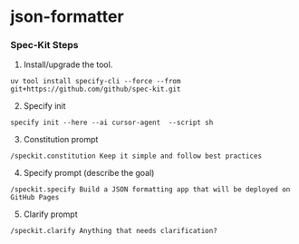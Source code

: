 # json-formatter



### Spec-Kit Steps

1. Install/upgrade the tool.
```
uv tool install specify-cli --force --from git+https://github.com/github/spec-kit.git
```

2. Specify init
```
specify init --here --ai cursor-agent  --script sh
```

3. Constitution prompt
```
/speckit.constitution Keep it simple and follow best practices
```

4. Specify prompt (describe the goal)
```
/speckit.specify Build a JSON formatting app that will be deployed on GitHub Pages
```

5. Clarify prompt
```
/speckit.clarify Anything that needs clarification?
```

